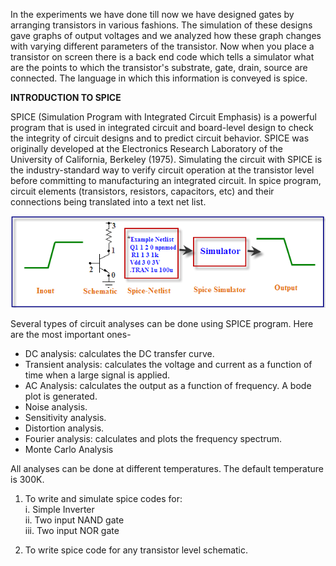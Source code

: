 In the experiments we have done till now we have designed gates by arranging transistors in various fashions. The simulation of these designs gave graphs of output voltages and we analyzed how these graph changes with varying different parameters of the transistor. Now when you place a transistor on screen there is a back end code which tells a simulator what are the points to which the transistor's substrate, gate, drain, source are connected. The language in which this information is conveyed is spice.

**INTRODUCTION TO SPICE**

SPICE (Simulation Program with Integrated Circuit Emphasis) is a powerful program that is used in integrated circuit and board-level design to check the integrity of circuit designs and to predict circuit behavior. SPICE was originally developed at the Electronics Research Laboratory of the University of California, Berkeley (1975). Simulating the circuit with SPICE is the industry-standard way to verify circuit operation at the transistor level before committing to manufacturing an integrated circuit. In spice program, circuit elements (transistors, resistors, capacitors, etc) and their connections being translated into a text net list.

<img src="images/Exp7_Intro_Image.png">

Several types of circuit analyses can be done using SPICE program. Here are the most important ones-

 - DC analysis: calculates the DC transfer curve.
 - Transient analysis: calculates the voltage and current as a function of time when a large signal is applied.
 - AC Analysis: calculates the output as a function of frequency. A bode plot is generated.
 - Noise analysis.
 - Sensitivity analysis.
 - Distortion analysis.
 - Fourier analysis: calculates and plots the frequency spectrum.
 - Monte Carlo Analysis


All analyses can be done at different temperatures. The default temperature is 300K.


1. To write and simulate spice codes for:  
   i. Simple Inverter  
   ii. Two input NAND gate  
   iii. Two input NOR gate  

2. To write spice code for any transistor level schematic.

